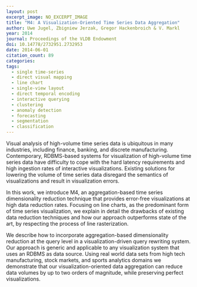 ```yaml
---
layout: post
excerpt_image: NO_EXCERPT_IMAGE
title: "M4: A Visualization-Oriented Time Series Data Aggregation"
author: Uwe Jugel, Zbigniew Jerzak, Gregor Hackenbroich & V. Markl
year: 2014
journal: Proceedings of the VLDB Endowment
doi: 10.14778/2732951.2732953
date: 2014-06-01
citation_count: 89
categories:
tags:
  - single time-series
  - direct visual mapping
  - line chart
  - single-view layout
  - direct temporal encoding
  - interactive querying
  - clustering
  - anomaly detection
  - forecasting
  - segmentation
  - classification
---
```

Visual analysis of high-volume time series data is ubiquitous in many industries, including finance, banking, and discrete manufacturing. Contemporary, RDBMS-based systems for visualization of high-volume time series data have difficulty to cope with the hard latency requirements and high ingestion rates of interactive visualizations. Existing solutions for lowering the volume of time series data disregard the semantics of visualizations and result in visualization errors. 
 
In this work, we introduce M4, an aggregation-based time series dimensionality reduction technique that provides error-free visualizations at high data reduction rates. Focusing on line charts, as the predominant form of time series visualization, we explain in detail the drawbacks of existing data reduction techniques and how our approach outperforms state of the art, by respecting the process of line rasterization. 
 
We describe how to incorporate aggregation-based dimensionality reduction at the query level in a visualization-driven query rewriting system. Our approach is generic and applicable to any visualization system that uses an RDBMS as data source. Using real world data sets from high tech manufacturing, stock markets, and sports analytics domains we demonstrate that our visualization-oriented data aggregation can reduce data volumes by up to two orders of magnitude, while preserving perfect visualizations.

